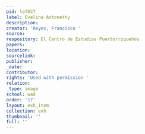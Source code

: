 ```yaml
---
pid: lef027
label: Evelina Antonetty
description:
creator: 'Reyes, Francisco '
source:
respository: El Centro de Estudios Puertorriqueños
papers:
location:
sourcelink:
publisher:
_date:
contributor:
rights: 'Used with permission '
relation:
_type: image
school: wad
order: '17'
layout: exh_item
collection: exh
thumbnail: ''
full: ''
---
```

